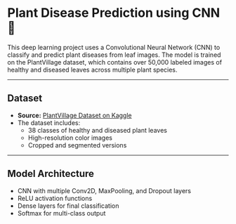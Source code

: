 # Plant Disease Prediction using CNN 🌿

This deep learning project uses a Convolutional Neural Network (CNN) to classify and predict plant diseases from leaf images. The model is trained on the PlantVillage dataset, which contains over 50,000 labeled images of healthy and diseased leaves across multiple plant species.

---

## Dataset

- **Source:** [PlantVillage Dataset on Kaggle](https://www.kaggle.com/datasets/abdallahalidev/plantvillage-dataset)
- The dataset includes:
  - 38 classes of healthy and diseased plant leaves
  - High-resolution color images
  - Cropped and segmented versions

---

## Model Architecture

- CNN with multiple Conv2D, MaxPooling, and Dropout layers
- ReLU activation functions
- Dense layers for final classification
- Softmax for multi-class output

